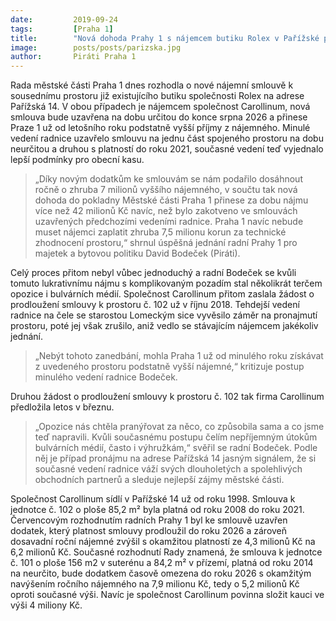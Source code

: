 ```yaml
---
date:         2019-09-24
tags:         [Praha 1]
title:        "Nová dohoda Prahy 1 s nájemcem butiku Rolex v Pařížské přinese do obecní kasy desítky milionů korun navíc"
image: 	      posts/posts/parizska.jpg
author:       Piráti Praha 1
---
```


Rada městské části Praha 1 dnes rozhodla o nové nájemní smlouvě k sousednímu prostoru již existujícího butiku společnosti Rolex na adrese Pařížská 14. V obou případech je nájemcem společnost Carollinum, nová smlouva bude uzavřena na dobu určitou do konce srpna 2026 a přinese Praze 1 už od letošního roku podstatně vyšší příjmy z nájemného. Minulé vedení radnice uzavřelo smlouvu na jednu část spojeného prostoru na dobu neurčitou a druhou s platností do roku 2021, současné vedení teď vyjednalo lepší podmínky pro obecní kasu.

> „Díky novým dodatkům ke smlouvám se nám podařilo dosáhnout ročně o zhruba 7 milionů vyššího nájemného, v součtu tak nová dohoda do pokladny Městské části Praha 1 přinese za dobu nájmu více než 42 milionů Kč navíc, než bylo zakotveno ve smlouvách uzavřených předchozími vedeními radnice. Praha 1 navíc nebude muset nájemci zaplatit zhruba 7,5 milionu korun za technické zhodnocení prostoru,“ shrnul úspěšná jednání radní Prahy 1 pro majetek a bytovou politiku David Bodeček (Piráti).

Celý proces přitom nebyl vůbec jednoduchý a radní Bodeček se kvůli tomuto lukrativnímu nájmu s komplikovaným pozadím stal několikrát terčem opozice i bulvárních médií. Společnost Carollinum přitom zaslala žádost o prodloužení smlouvy k prostoru č. 102 už v říjnu 2018. Tehdejší vedení radnice na čele se starostou Lomeckým sice vyvěsilo záměr na pronajmutí prostoru, poté jej však zrušilo, aniž vedlo se stávajícím nájemcem jakékoliv jednání. 

> „Nebýt tohoto zanedbání, mohla Praha 1 už od minulého roku získávat z uvedeného prostoru podstatně vyšší nájemné,“ kritizuje postup minulého vedení radnice Bodeček.

Druhou žádost o prodloužení smlouvy k prostoru č. 102 tak firma Carollinum předložila letos v březnu. 

> „Opozice nás chtěla pranýřovat za něco, co způsobila sama a co jsme teď napravili. Kvůli současnému postupu čelím nepříjemným útokům bulvárních médií, často i výhružkám,“ svěřil se radní Bodeček. Podle něj je případ pronájmu na adrese Pařížská 14 jasným signálem, že si současné vedení radnice váží svých dlouholetých a spolehlivých obchodních partnerů a sleduje
nejlepší zájmy městské části.  

Společnost Carollinum sídlí v Pařížské 14 už od roku 1998. Smlouva k jednotce č. 102 o ploše 85,2 m² byla platná od roku 2008 do roku 2021. Červencovým rozhodnutím radních Prahy 1 byl ke smlouvě uzavřen dodatek, který platnost smlouvy prodloužil do roku 2026 a zároveň dosavadní roční nájemné zvýšil s okamžitou platností ze 4,3 milionů Kč na 6,2 milionů Kč. Současné rozhodnutí Rady znamená, že smlouva k jednotce č. 101 o ploše 156 m2 v suterénu a 84,2 m² v přízemí, platná od roku 2014 na neurčito, bude dodatkem časově omezena do roku 2026 s okamžitým navýšením ročního nájemného na 7,9 milionu Kč, tedy o 5,2 milionů Kč oproti současné výši. Navíc je společnost Carollinum povinna složit kauci ve výši 4 miliony Kč.
